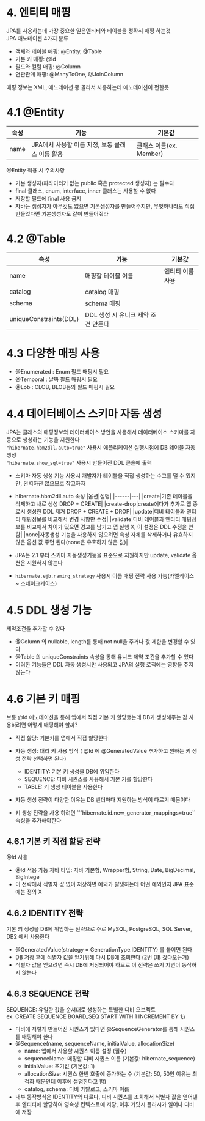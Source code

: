 # 4. 엔티티 매핑

JPA를 사용하는데 가장 중요한 일은엔티티와 테이블을 정확히 매핑 하는것\
JPA 애노테이션 4가지 분류
- 객체와 테이블 매핑: @Entity, @Table
- 기본 키 매핑: @Id
- 필드와 컬럼 매핑: @Column
- 연관관계 매핑: @ManyToOne, @JoinColumn

매핑 정보는 XML, 애노테이션 중 골라서 사용하는데 애노테이션이 편한듯

# 4.1 @Entity


|속성|기능|기본값|
|------|---|---|
|name|JPA에서 사용할 이름 지정, 보통 클래스 이름 활용|클래스 이름(ex. Member)|

@Entity 적용 시 주의사항
- 기본 생성자(파라미터가 없는 public 혹은 protected 생성자) 는 필수다
- final 클래스, enum, interface, inner 클래스는 사용할 수 없다
- 저장할 필드에 final 사용 금지
- 자바는 생성자가 아무것도 없으면 기본생성자를 만들어주지만, 무엇하나라도 직접 만들었다면 기본생성자도 같이 만들어줘라

# 4.2 @Table


|속성|기능|기본값|
|------|---|---|
|name|매핑할 테이블 이름|엔티티 이름 사용|
|catalog|catalog 매핑||
|schema|schema 매핑||
|uniqueConstraints(DDL)|DDL 생성 시 유니크 제약 조건 만든다||

# 4.3 다양한 매핑 사용

- @Enumerated : Enum 필드 매핑시 필요
- @Temporal : 날짜 필드 매핑시 필요 
- @Lob : CLOB, BLOB등의 필드 매핑시 필요

# 4.4 데이터베이스 스키마 자동 생성

JPA는 클래스의 매핑정보와 데이터베이스 방언을 사용해서 데이터베이스 스키마를 자동으로 생성하는 기능을 지원한다\
```"hibernate.hbm2dll.auto=true"``` 사용시 애플리케이션 실행시점에 DB 테이블 자동 생성\
```"hibernate.show_sql=true"``` 사용시 만들어진 DDL 콘솔에 출력
- 스키마 자동 생성 기능 사용시 개발자가 테이블을 직접 생성하는 수고를 덜 수 있지만, 완벽하진 않으므로 참고하자
- hibernate.hbm2dll.auto 속성
|옵션|설명|
|------|---|
|create|기존 테이블을 삭제하고 새로 생성 DROP + CREATE|
|create-drop|create에다가 추가로 앱 종료시 생성한 DDL 제거 DROP + CREATE + DROP|
|update|디비 테이블과 엔티티 매핑정보를 비교해서 변경 사항만 수정|
|validate|디비 테이블과 엔티티 매핑정보를 비교해서 차이가 있으면 경고를 남기고 앱 실행 X, 이 설정은 DDL 수정을 안함|
|none|자동생성 기능을 사용하지 않으려면 속성 자체를 삭제하거나 유효하지 않은 옵션 값 주면 된다(none은 유효하지 않은 값)|

- JPA는 2.1 부터 스키마 자동생성기능을 표준으로 지원하지만 update, validate 옵션은 지원하지 않는다
- ```hibernate.ejb.naming_strategy``` 사용시 이름 매핑 전략 사용 가능(카멜케이스 ~ 스네이크케이스)

# 4.5 DDL 생성 기능

제약조건을 추가할 수 있다
- @Column 의 nullable, length를 통해 not null을 주거나 값 제한을 변경할 수 있다
- @Table 의 uniqueConstraints 속성을 통해 유니크 제약 조건을 추가할 수 있다
- 이러한 기능들은 DDL 자동 생성시만 사용되고 JPA의 실행 로직에는 영향을 주지 않는다

# 4.6 기본 키 매핑

보통 @Id 애노테이션을 통해 앱에서 직접 기본 키 할당했는데 DB가 생성해주는 값 사용하려면 어떻게 매핑해야 할까?
- 직접 할당: 기본키를 앱에서 직접 할당한다
- 자동 생성: 대리 키 사용 방식 ( @Id 에 @GeneratedValue 추가하고 원하는 키 생성 전략 선택하면 된다)
  - IDENTITY: 기본 키 생성을 DB에 위임한다
  - SEQUENCE: 디비 시퀀스를 사용해서 기본 키를 할당한다
  - TABLE: 키 생성 테이블을 사용한다

- 자동 생성 전략이 다양한 이유는 DB 벤더마다 지원하는 방식이 다르기 때문이다
- 키 생성 전략을 사용 하려면 ```hibernate.id.new_generator_mappings=true`` 속성을 추가해야한다

## 4.6.1 기본 키 직접 할당 전략
@Id 사용
- @Id 적용 가능 자바 타입: 자바 기본형, Wrapper형, String, Date, BigDecimal, BigIntege
- 이 전략에서 식별자 값 없이 저장하면 예외가 발생하는데 어떤 예외인지 JPA 표준에는 정의 X

## 4.6.2 IDENTITY 전략
기본 키 생성을 DB에 위임하는 전략으로 주로 MySQL, PostgreSQL, SQL Server, DB2 에서 사용한다
- @GeneratedValue(strategy = GenerationType.IDENTITY) 를 붙이면 된다
- DB 저장 후에 식별자 값을 얻기위해 다시 DB에 조회한다 (2번 DB 갔다오는거)
- 식별자 값을 얻으려면 즉시 DB에 저장되어야 하므로 이 전략은 쓰기 지연이 동작하지 않는다

## 4.6.3 SEQUENCE 전략
SEQUENCE: 유일한 값을 순서대로 생성하는 특별한 디비 오브젝트\
ex. CREATE SEQUENCE BOARD_SEQ START WITH 1 INCREMENT BY 1;\
- 디비에 저렇게 만들어진 시퀀스가 있다면 @SequenceGenerator를 통해 시퀀스를 매핑해야 한다
- @Sequence(name, sequenceName, initialValue, allocationSize)
  - name: 앱에서 사용할 시퀀스 이름 설정 (필수)
  - sequenceName: 매핑할 디비 시퀀스 이름 (기본값: hibernate_sequence)
  - initialValue: 초기값 (기본값: 1)
  - allocationSize: 시퀀스 한번 호출에 증가하는 수 (기본값: 50, 50인 이유는 최적화 때문인데 이후에 설명한다고 함)
  - catalog, schema: 디비 카탈로그, 스키마 이름
- 내부 동작방식은 IDENTITY와 다르다, 디비 시퀀스를 조회해서 식별자 값을 얻어낸 후 엔티티에 할당하여 영속성 컨텍스트에 저장, 이후 커밋시 플러시가 일어나 디비에 저장

